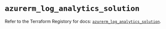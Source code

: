# `azurerm_log_analytics_solution`

Refer to the Terraform Registory for docs: [`azurerm_log_analytics_solution`](https://registry.terraform.io/providers/hashicorp/azurerm/3.65.0/docs/resources/log_analytics_solution).
